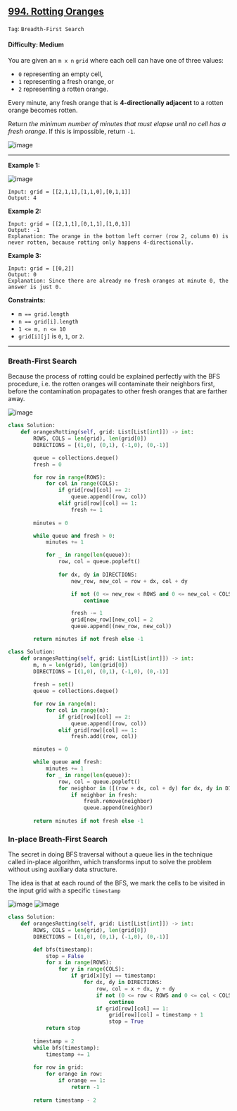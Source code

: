 ## [994. Rotting Oranges](https://leetcode.com/problems/rotting-oranges/)

```Tag```: ```Breadth-First Search```

#### Difficulty: Medium

You are given an ```m x n``` ```grid``` where each cell can have one of three values:

- ```0``` representing an empty cell,
- ```1``` representing a fresh orange, or
- ```2``` representing a rotten orange.

Every minute, any fresh orange that is __4-directionally adjacent__ to a rotten orange becomes rotten.

Return _the minimum number of minutes that must elapse until no cell has a fresh orange_. If this is impossible, return ```-1```.

![image](https://user-images.githubusercontent.com/35042430/224512344-038804b7-20a9-4b0b-8724-1163dc2234bd.png)

---

__Example 1:__

![image](https://assets.leetcode.com/uploads/2019/02/16/oranges.png)
```
Input: grid = [[2,1,1],[1,1,0],[0,1,1]]
Output: 4
```

__Example 2:__
```
Input: grid = [[2,1,1],[0,1,1],[1,0,1]]
Output: -1
Explanation: The orange in the bottom left corner (row 2, column 0) is never rotten, because rotting only happens 4-directionally.
```

__Example 3:__
```
Input: grid = [[0,2]]
Output: 0
Explanation: Since there are already no fresh oranges at minute 0, the answer is just 0.
```

__Constraints:__

- ```m == grid.length```
- ```n == grid[i].length```
- ```1 <= m, n <= 10```
- ```grid[i][j]``` is ```0```, ```1```, or ```2```.

---

### Breath-First Search

Because the process of rotting could be explained perfectly with the BFS procedure, i.e. the rotten oranges will contaminate their neighbors first, before the contamination propagates to other fresh oranges that are farther away.

![image](https://leetcode.com/problems/rotting-oranges/Figures/994/994_grid_graph.png)

```Python
class Solution:
    def orangesRotting(self, grid: List[List[int]]) -> int:
        ROWS, COLS = len(grid), len(grid[0])
        DIRECTIONS = [(1,0), (0,1), (-1,0), (0,-1)]

        queue = collections.deque()
        fresh = 0

        for row in range(ROWS):
            for col in range(COLS):
                if grid[row][col] == 2:
                    queue.append((row, col))
                elif grid[row][col] == 1:
                    fresh += 1
        
        minutes = 0

        while queue and fresh > 0:
            minutes += 1

            for _ in range(len(queue)):
                row, col = queue.popleft()
                
                for dx, dy in DIRECTIONS:
                    new_row, new_col = row + dx, col + dy

                    if not (0 <= new_row < ROWS and 0 <= new_col < COLS) or not (grid[new_row][new_col] == 1):
                        continue

                    fresh -= 1
                    grid[new_row][new_col] = 2
                    queue.append((new_row, new_col))

        return minutes if not fresh else -1
```

```Python
class Solution:
    def orangesRotting(self, grid: List[List[int]]) -> int:
        m, n = len(grid), len(grid[0])
        DIRECTIONS = [(1,0), (0,1), (-1,0), (0,-1)]
        
        fresh = set()
        queue = collections.deque()

        for row in range(m):
            for col in range(n):
                if grid[row][col] == 2:
                    queue.append((row, col))
                elif grid[row][col] == 1:
                    fresh.add((row, col))

        minutes = 0

        while queue and fresh:
            minutes += 1
            for _ in range(len(queue)):
                row, col = queue.popleft()
                for neighbor in ([(row + dx, col + dy) for dx, dy in DIRECTIONS]):
                    if neighbor in fresh:
                        fresh.remove(neighbor)
                        queue.append(neighbor)
            
        return minutes if not fresh else -1
```

### In-place Breath-First Search

The secret in doing BFS traversal without a queue lies in the technique called in-place algorithm, which transforms input to solve the problem without using auxiliary data structure.

The idea is that at each round of the BFS, we mark the cells to be visited in the input grid with a specific ```timestamp```

![image](https://leetcode.com/problems/rotting-oranges/Figures/994/994_timestamp_I.png)
![image](https://leetcode.com/problems/rotting-oranges/Figures/994/994_timestamp_II.png)

```Python
class Solution:
    def orangesRotting(self, grid: List[List[int]]) -> int:
        ROWS, COLS = len(grid), len(grid[0])
        DIRECTIONS = [(1,0), (0,1), (-1,0), (0,-1)]

        def bfs(timestamp):
            stop = False
            for x in range(ROWS):
                for y in range(COLS):
                    if grid[x][y] == timestamp:
                        for dx, dy in DIRECTIONS:
                            row, col = x + dx, y + dy
                            if not (0 <= row < ROWS and 0 <= col < COLS):
                                continue
                            if grid[row][col] == 1:
                                grid[row][col] = timestamp + 1
                                stop = True
            return stop
        
        timestamp = 2
        while bfs(timestamp):
            timestamp += 1
        
        for row in grid:
            for orange in row:
                if orange == 1:
                    return -1
        
        return timestamp - 2
```
